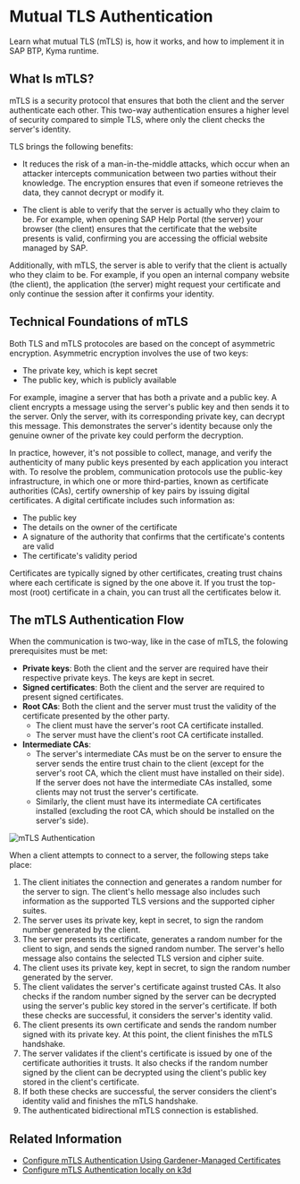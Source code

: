 # Mutual TLS Authentication
Learn what mutual TLS (mTLS) is, how it works, and how to implement it in SAP BTP, Kyma runtime.

## What Is mTLS?
mTLS is a security protocol that ensures that both the client and the server authenticate each other. This two-way authentication ensures a higher level of security compared to simple TLS, where only the client checks the server's identity.

TLS brings the following benefits:

- It reduces the risk of a man-in-the-middle attacks, which occur when an attacker intercepts communication between two parties without their knowledge. The encryption ensures that even if someone retrieves the data, they cannot decrypt or modify it.

- The client is able to verify that the server is actually who they claim to be. For example, when opening SAP Help Portal (the server) your browser (the client) ensures that the certificate that the website presents is valid, confirming you are accessing the official website managed by SAP.

Additionally, with mTLS, the server is able to verify that the client is actually who they claim to be. For example, if you open an internal company website (the client), the application (the server) might request your certificate and only continue the session after it confirms your identity.

## Technical Foundations of mTLS
Both TLS and mTLS protocoles are based on the concept of asymmetric encryption. Asymmetric encryption involves the use of two keys:
- The private key, which is kept secret
- The public key, which is publicly available

For example, imagine a server that has both a private and a public key. A client encrypts a message using the server's public key and then sends it to the server. Only the server, with its corresponding private key, can decrypt this message. This demonstrates the server's identity because only the genuine owner of the private key could perform the decryption.

In practice, however, it's not possible to collect, manage, and verify the authenticity of many public keys presented by each application you interact with. To resolve the problem, communication protocols use the public-key infrastructure, in which one or more third-parties, known as certificate authorities (CAs), certify ownership of key pairs by issuing digital certificates. A digital certificate includes such information as:
- The public key
- The details on the owner of the certificate
- A signature of the authority that confirms that the certificate's contents are valid
- The certificate's validity period

Certificates are typically signed by other certificates, creating trust chains where each certificate is signed by the one above it. If you trust the top-most (root) certificate in a chain, you can trust all the certificates below it.

## The mTLS Authentication Flow
When the communication is two-way, like in the case of mTLS, the folowing prerequisites must be met:
- **Private keys**: Both the client and the server are required have their respective private keys. The keys are kept in secret.
- **Signed certificates**: Both the client and the server are required to present signed certificates. 
- **Root CAs**: Both the client and the server must trust the validity of the certificate presented by the other party. 
  - The client must have the server's root CA certificate installed.
  - The server must have the client's root CA certificate installed.
- **Intermediate CAs**:
  - The server's intermediate CAs must be on the server to ensure the server sends the entire trust chain to the client (except for the server's root CA, which the client must have installed on their side). If the server does not have the intermediate CAs installed, some clients may not trust the server's certificate.
  - Similarly, the client must have its intermediate CA certificates installed (excluding the root CA, which should be installed on the server's side).
  
![mTLS Authentication](../assets/mtls.svg)

When a client attempts to connect to a server, the following steps take place:

1. The client initiates the connection and generates a random number for the server to sign. The client's hello message also includes such information as the supported TLS versions and the supported cipher suites.
2. The server uses its private key, kept in secret, to sign the random number generated by the client. 
3. The server presents its certificate, generates a random number for the client to sign, and sends the signed random number. The server's hello message also contains the selected TLS version and cipher suite.
4. The client uses its private key, kept in secret, to sign the random number generated by the server. 
5. The client validates the server's certificate against trusted CAs. It also checks if the random number signed by the server can be decrypted using the server's public key stored in the server's certificate. If both these checks are successful, it considers the server's identity valid. 
6. The client presents its own certificate and sends the random number signed with its private key. At this point, the client finishes the mTLS handshake.
7. The server validates if the client's certificate is issued by one of the certificate authorities it trusts. It also checks if the random number signed by the client can be decrypted using the client's public key stored in the client's certificate.
8. If both these checks are successful, the server considers the client's identity valid and finishes the mTLS handshake.
9. The authenticated bidirectional mTLS connection is established. 

## Related Information
- [Configure mTLS Authentication Using Gardener-Managed Certificates](./01-10-configure-mtls.md)
- [Configure mTLS Authentication locally on k3d](./configure-mtls-k3d.md)
